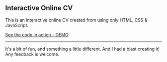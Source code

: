 ## Interactive Online CV

This is an interactive online CV created from using only HTML, CSS & JavaScript.

[See the code in action - DEMO](http://leonie-jones.co.uk "Leonie's CV")

***

It's a bit of fun, and something a little different.  And I had a blast creating it! 
Any feedback is welcome.

